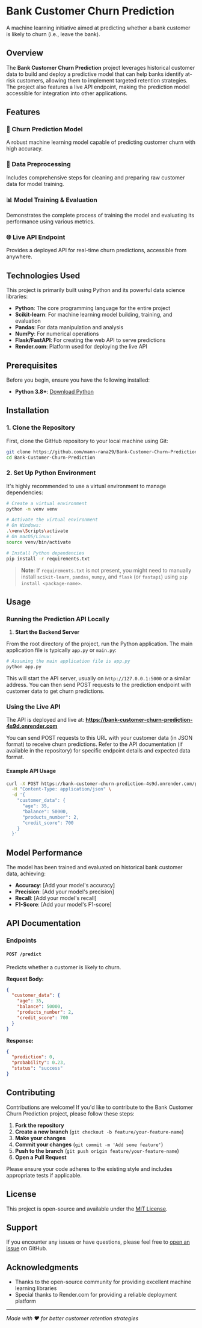 # Bank Customer Churn Prediction

A machine learning initiative aimed at predicting whether a bank customer is likely to churn (i.e., leave the bank).

## Overview

The **Bank Customer Churn Prediction** project leverages historical customer data to build and deploy a predictive model that can help banks identify at-risk customers, allowing them to implement targeted retention strategies. The project also features a live API endpoint, making the prediction model accessible for integration into other applications.

## Features

### 🎯 Churn Prediction Model
A robust machine learning model capable of predicting customer churn with high accuracy.

### 🔧 Data Preprocessing
Includes comprehensive steps for cleaning and preparing raw customer data for model training.

### 📊 Model Training & Evaluation
Demonstrates the complete process of training the model and evaluating its performance using various metrics.

### 🌐 Live API Endpoint
Provides a deployed API for real-time churn predictions, accessible from anywhere.

## Technologies Used

This project is primarily built using Python and its powerful data science libraries:

- **Python**: The core programming language for the entire project
- **Scikit-learn**: For machine learning model building, training, and evaluation
- **Pandas**: For data manipulation and analysis
- **NumPy**: For numerical operations
- **Flask/FastAPI**: For creating the web API to serve predictions
- **Render.com**: Platform used for deploying the live API

## Prerequisites

Before you begin, ensure you have the following installed:

- **Python 3.8+**: [Download Python](https://www.python.org/downloads/)

## Installation

### 1. Clone the Repository

First, clone the GitHub repository to your local machine using Git:

```bash
git clone https://github.com/mann-rana29/Bank-Customer-Churn-Prediction.git
cd Bank-Customer-Churn-Prediction
```

### 2. Set Up Python Environment

It's highly recommended to use a virtual environment to manage dependencies:

```bash
# Create a virtual environment
python -m venv venv

# Activate the virtual environment
# On Windows:
.\venv\Scripts\activate
# On macOS/Linux:
source venv/bin/activate

# Install Python dependencies
pip install -r requirements.txt
```

> **Note**: If `requirements.txt` is not present, you might need to manually install `scikit-learn`, `pandas`, `numpy`, and `flask` (or `fastapi`) using `pip install <package-name>`.

## Usage

### Running the Prediction API Locally

1. **Start the Backend Server**

From the root directory of the project, run the Python application. The main application file is typically `app.py` or `main.py`:

```bash
# Assuming the main application file is app.py
python app.py
```

This will start the API server, usually on `http://127.0.0.1:5000` or a similar address. You can then send POST requests to the prediction endpoint with customer data to get churn predictions.

### Using the Live API

The API is deployed and live at: **https://bank-customer-churn-prediction-4s9d.onrender.com**

You can send POST requests to this URL with your customer data (in JSON format) to receive churn predictions. Refer to the API documentation (if available in the repository) for specific endpoint details and expected data format.

#### Example API Usage

```bash
curl -X POST https://bank-customer-churn-prediction-4s9d.onrender.com/predict \
  -H "Content-Type: application/json" \
  -d '{
    "customer_data": {
      "age": 35,
      "balance": 50000,
      "products_number": 2,
      "credit_score": 700
    }
  }'
```

## Model Performance

The model has been trained and evaluated on historical bank customer data, achieving:
- **Accuracy**: [Add your model's accuracy]
- **Precision**: [Add your model's precision]
- **Recall**: [Add your model's recall]
- **F1-Score**: [Add your model's F1-score]

## API Documentation

### Endpoints

#### `POST /predict`
Predicts whether a customer is likely to churn.

**Request Body:**
```json
{
  "customer_data": {
    "age": 35,
    "balance": 50000,
    "products_number": 2,
    "credit_score": 700
  }
}
```

**Response:**
```json
{
  "prediction": 0,
  "probability": 0.23,
  "status": "success"
}
```

## Contributing

Contributions are welcome! If you'd like to contribute to the Bank Customer Churn Prediction project, please follow these steps:

1. **Fork the repository**
2. **Create a new branch** (`git checkout -b feature/your-feature-name`)
3. **Make your changes**
4. **Commit your changes** (`git commit -m 'Add some feature'`)
5. **Push to the branch** (`git push origin feature/your-feature-name`)
6. **Open a Pull Request**

Please ensure your code adheres to the existing style and includes appropriate tests if applicable.

## License

This project is open-source and available under the [MIT License](LICENSE).

## Support

If you encounter any issues or have questions, please feel free to [open an issue](https://github.com/mann-rana29/Bank-Customer-Churn-Prediction/issues) on GitHub.

## Acknowledgments

- Thanks to the open-source community for providing excellent machine learning libraries
- Special thanks to Render.com for providing a reliable deployment platform

---

*Made with ❤️ for better customer retention strategies*